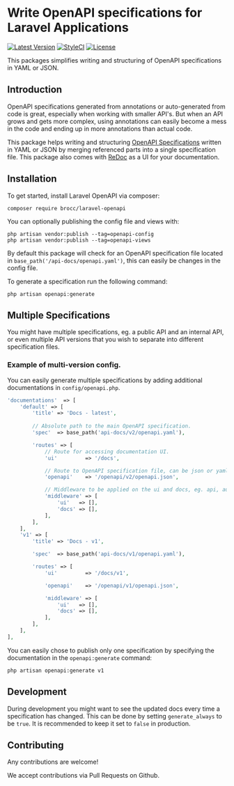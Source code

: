 # Write OpenAPI specifications for Laravel Applications

[![Latest Version](https://img.shields.io/github/release/brocc-ab/laravel-openapi.svg?style=flat-square)](https://github.com/brocc-ab/laravel-openapi/releases)
[![StyleCI](https://github.styleci.io/repos/341976946/shield?branch=master)](https://github.styleci.io/repos/341976946?branch=master)
[![License](https://img.shields.io/packagist/l/brocc/laravel-openapi)](https://packagist.org/packages/brocc/laravel-openapi)

This packages simplifies writing and structuring of OpenAPI specifications in YAML or JSON.

## Introduction

OpenAPI specifications generated from annotations or auto-generated from code is great, especially when working with smaller API's. 
But when an API grows and gets more complex, using annotations can easily become a mess in the code and ending up in more annotations than actual code.

This package helps writing and structuring [OpenAPI Specifications](https://swagger.io/specification/) written in YAML or JSON by merging referenced parts into a single specification file. 
This package also comes with [ReDoc](https://github.com/Redocly/redoc) as a UI for your documentation.

## Installation

To get started, install Laravel OpenAPI via composer:

```
composer require brocc/laravel-openapi
```
 
You can optionally publishing the config file and views with:
 
```
php artisan vendor:publish --tag=openapi-config
php artisan vendor:publish --tag=openapi-views
```

By default this package will check for an OpenAPI specification file located in `base_path('/api-docs/openapi.yaml')`, this can easily be changes in the config file.

To generate a specification run the following command:

```
php artisan openapi:generate
```

## Multiple Specifications

You might have multiple specifications, eg. a public API and an internal API, or even multiple API versions that you wish to separate into different specification files.

### Example of multi-version config.

You can easily generate multiple specifications by adding additional documentations in `config/openapi.php`.

```php
'documentations'  => [
    'default' => [
        'title' => 'Docs - latest',
        
        // Absolute path to the main OpenAPI specification.
        'spec'  => base_path('api-docs/v2/openapi.yaml'),

        'routes' => [
            // Route for accessing documentation UI.
            'ui'         => '/docs',

            // Route to OpenAPI specification file, can be json or yaml.
            'openapi'    => '/openapi/v2/openapi.json',

            // Middleware to be applied on the ui and docs, eg. api, auth, trusted_proxies etc.
            'middleware' => [
                'ui'   => [],
                'docs' => [],
            ],
        ],
    ],
    'v1' => [
        'title' => 'Docs - v1',

        'spec'  => base_path('api-docs/v1/openapi.yaml'),

        'routes' => [
            'ui'         => '/docs/v1',

            'openapi'    => '/openapi/v1/openapi.json',

            'middleware' => [
                'ui'   => [],
                'docs' => [],
            ],
        ],
    ],
],
```

You can easily chose to publish only one specification by specifying the documentation in the `openapi:generate` command:

```
php artisan openapi:generate v1
```

## Development

During development you might want to see the updated docs every time a specification has changed.
This can be done by setting `generate_always` to be `true`. 
It is recommended to keep it set to `false` in production.

## Contributing

Any contributions are welcome!

We accept contributions via Pull Requests on Github.